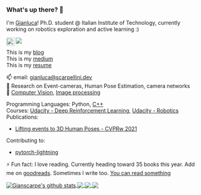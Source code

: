 ### What's up there? 👋

I'm [Gianluca](https://blog.scarpellini.dev)!
Ph.D. student @ Italian Institute of Technology, currently working on robotics exploration and active learning :)

<a href=https://www.linkedin.com/in/gianlucascarpellini/>
  <img align="left" alt="Gianscarpe's LinkedIN" width="22px" src="https://raw.githubusercontent.com/peterthehan/peterthehan/master/assets/linkedin.svg" />
</a>

![](https://visitor-badge.glitch.me/badge?page_id=gianscarpe.gianscarpe)

This is my [blog](https://blog.scarpellini.dev)\
This is my [medium](https://gscarpellini.medium.com)\
This is my [resume](https://github.com/gianscarpe/resume/blob/master/Gianluca_Scarpellini_CV.pdf) 

📫 email: gianluca@scarpellini.dev\
🔭 Research on Event-cameras, Human Pose Estimation, camera networks\
🌱 [Computer Vision](https://github.com/gianscarpe/computer_vision_szeliski), [Image processing](https://github.com/gianscarpe/chess_detection)

Programming Languages: Python, [C++](https://github.com/gianscarpe/cpp_primer)\
Courses: [Udacity - Deep Reinforcement Learning](https://github.com/gianscarpe/udacity_deep_reinforcement_learning), [Udacity - Robotics](https://github.com/gianscarpe/udacity_sensor_fusion)\
Publications:
- [Lifting events to 3D Human Poses - CVPRw 2021](https://github.com/IIT-PAVIS/lifting_events_to_3d_hpe)

Contributing to: 
- [pytorch-lightning](https://github.com/gianscarpe/pytorch-lightning)

⚡ Fun fact: I love reading. Currently heading toward 35 books this year. Add me on [goodreads](https://www.goodreads.com/user/show/123225277-gianscarpe). Sometimes I write too. [You can read something](https://blog.scarpellini.dev/short-stories/)

<a href="https://github.com/gianscarpe/github-readme-stats">
  <img align="center" src="https://github-readme-stats.vercel.app/api?username=gianscarpe&show_icons=true&include_all_commits=true&theme=radical" alt="Gianscarpe's github stats" />
</a>
<a href="https://github.com/gianscarpe">

  <img align="center" src="https://github-readme-stats.vercel.app/api/top-langs/?username=gianscarpe&layout=compact&theme=radical&hide=jupyter%20notebook,html" />
</a>

<a href="https://github.com/IIT-PAVIS/lifting_events_to_3d_hpe">
  <img align="center" src="https://github-readme-stats.vercel.app/api/pin/?username=gianscarpe&repo=event-based-monocular-hpe&theme=radical" />
</a>    

<a href="https://github.com/gianscarpe/resume">
  <img align="center" src="https://github-readme-stats.vercel.app/api/pin/?username=gianscarpe&repo=resume&theme=radical" />
</a>    
